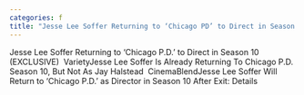 ```yaml
---
categories: f
title: "Jesse Lee Soffer Returning to ‘Chicago PD’ to Direct in Season 10 EXCLUSIVE  Variety"
---
```

Jesse Lee Soffer Returning to ‘Chicago P.D.’ to Direct in Season 10 (EXCLUSIVE)&nbsp;&nbsp;VarietyJesse Lee Soffer Is Already Returning To Chicago P.D. Season 10, But Not As Jay Halstead&nbsp;&nbsp;CinemaBlendJesse Lee Soffer Will Return to ‘Chicago P.D.’ as Director in Season 10 After Exit: Details